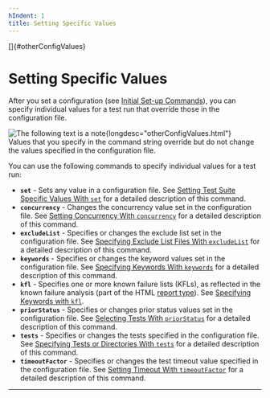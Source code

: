 ```yaml
---
hIndent: 1
title: Setting Specific Values
---
```


[]{#otherConfigValues}

# Setting Specific Values

After you set a configuration (see [Initial Set-up Commands](basicContext.html)), you can specify
individual values for a test run that override those in the configuration file.

![The following text is a note](../../images/hg_note.gif){longdesc="otherConfigValues.html"}\
Values that you specify in the command string override but do not change the values specified in the
configuration file.

You can use the following commands to specify individual values for a test run:

-   **`set`** - Sets any value in a configuration file. See [Setting Test Suite Specific Values With
    `set`](settingValues.html) for a detailed description of this command.
-   **`concurrency`** - Changes the concurrency value set in the configuration file. See [Setting
    Concurrency With `concurrency`](concurrency.html) for a detailed description of this command.
-   **`excludeList`** - Specifies or changes the exclude list set in the configuration file. See
    [Specifying Exclude List Files With `excludeList`](excludeList.html) for a detailed description
    of this command.
-   **`keywords`** - Specifies or changes the keyword values set in the configuration file. See
    [Specifying Keywords With `keywords`](keyword.html) for a detailed description of this command.
-   **`kfl`** - Specifies one or more known failure lists (KFLs), as reflected in the known failure
    analysis (part of the HTML [report type](writeReports.html#writeReportType)). See [Specifying
    Keywords with `kfl`](knownFailureAnalysis.html).
-   **`priorStatus`** - Specifies or changes prior status values set in the configuration file. See
    [Selecting Tests With `priorStatus`](prior.html) for a detailed description of this command.
-   **`tests`** - Specifies or changes the tests specified in the configuration file. See
    [Specifying Tests or Directories With `tests`](selectingTests.html) for a detailed description
    of this command.
-   **`timeoutFactor`** - Specifies or changes the test timeout value specified in the configuration
    file. See [Setting Timeout With `timeoutFactor`](timeout.html) for a detailed description of
    this command.

----------------------------------------------------------------------------------------------------


